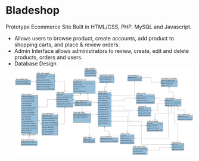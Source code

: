 # Bladeshop
Prototype Ecommerce Site Built in HTML/CSS, PHP. MySQL and Javascript.
* Allows users to browse product, create accounts, add product to shopping carts, and place & review orders.
* Admin Interface allows administrators to review, create, edit and delete products, orders and users.
* Database Design
 ![Database Schema](https://raw.githubusercontent.com/bjwarfield/Bladeshop/master/DB%20Scripts/DB_Schema.png)
